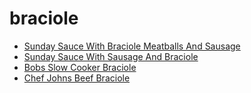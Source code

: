 # braciole

 * [Sunday Sauce With Braciole Meatballs And Sausage](../index/s/sunday-sauce-with-braciole-meatballs-and-sausage.json)
 * [Sunday Sauce With Sausage And Braciole](../index/s/sunday-sauce-with-sausage-and-braciole-51223920.json)
 * [Bobs Slow Cooker Braciole](../index/b/bobs-slow-cooker-braciole.json)
 * [Chef Johns Beef Braciole](../index/c/chef-johns-beef-braciole.json)
